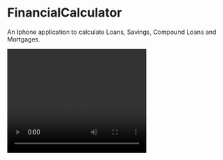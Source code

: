 # FinancialCalculator
An Iphone application to calculate Loans, Savings, Compound Loans and Mortgages. 

<video width="320" height="240" controls>
  <source src="video.mov" type="video/mp4">
</video>
